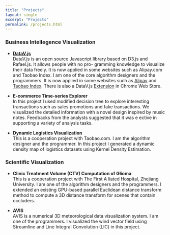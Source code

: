 ```yaml
---
title: "Projects"
layout: single
excerpt: "Projects"
permalink: /projects.html
---
```


### Business Intellegence Visualization

* [**DataV.js**](https://github.com/TBEDP/datavjs)<br>
DataV.js is an open source Javascript library based on D3.js and Rafael.js. It allows people with no pro- gramming knowledge to visualize their data freely. It is now applied in some websites such as Alipay.com and Taobao Index. I am one of the core algorithm designers and the programmers.
It is now applied in some websites such as [Alipay](http://www.alipay.com/) and [Taobao Index](http://shu.taobao.com/). 
There is also a DataV.js [Extension](http://goo.gl/4nOOlX) in Chrome Web Store. 

* **E-commerce Time-series Explorer**<br>
In this project I used modified decision tree to explore interesting transactions such as sales promotions and fake transactions. We visualized the detailed information with a novel design inspired by music notes. Feedbacks from the analysts suggested that it was e ective in supporting a variety of analysis tasks.

* **Dynamic Logistics Visualization**<br>
This is a cooperation project with Taobao.com. I am the algorithm designer and the programmer. In this project I generated a dynamic density map of logistics datasets using Kernel Density Estimation.

### Scientific Visualization
* **Clinic Treatment Volume (CTV) Computation of Glioma** <br>
This is a cooperation project with The First A liated Hospital, Zhejiang University. I am one of the algorithm designers and the programmers. I extended an existing GPU-based parallel Euclidean distance transform method to compute a 3D distance transform for scenes that contain occluders.


* **AVIS** <br>
AVIS is a numerical 3D meteorological data visualization system. I am one of the programmers. I visualized the wind vector field using Streamline and Line Integral Convolution (LIC) in this project.
